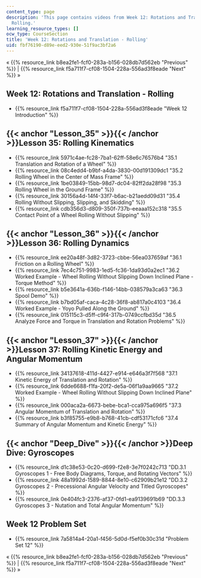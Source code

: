 ```yaml
---
content_type: page
description: 'This page contains videos from Week 12: Rotations and Translation -
  Rolling.'
learning_resource_types: []
ocw_type: CourseSection
title: 'Week 12: Rotations and Translation - Rolling'
uid: fbf76190-d89e-eed2-930e-51f9ac3bf2a6
---
```


« {{% resource_link b8ea2fe1-fcf0-283a-b156-028db7d562eb "Previous" %}} | {{% resource_link f5a711f7-cf08-1504-228a-556ad3f8eade "Next" %}} »

Week 12: Rotations and Translation - Rolling
--------------------------------------------

*   {{% resource_link f5a711f7-cf08-1504-228a-556ad3f8eade "Week 12 Introduction" %}}

{{< anchor "Lesson_35" >}}{{< /anchor >}}Lesson 35: Rolling Kinematics
----------------------------------------------------------------------

*   {{% resource_link 5971c4ae-fc28-7ba1-62ff-58e6c76576b4 "35.1 Translation and Rotation of a Wheel" %}}
*   {{% resource_link 08c4edd4-b9bf-a4da-3830-00d191309dc1 "35.2 Rolling Wheel in the Center of Mass Frame" %}}
*   {{% resource_link 1be03849-15bb-98d7-dc04-82ff2da28f98 "35.3 Rolling Wheel in the Ground Frame" %}}
*   {{% resource_link 30156a4d-14f4-33f7-b6ac-b21aedd09d31 "35.4 Rolling Without Slipping, Slipping, and Skidding" %}}
*   {{% resource_link cdb356d3-d809-350f-737b-eeaaa152c318 "35.5 Contact Point of a Wheel Rolling Without Slipping" %}}

{{< anchor "Lesson_36" >}}{{< /anchor >}}Lesson 36: Rolling Dynamics
--------------------------------------------------------------------

*   {{% resource_link ee20a48f-3d82-3723-cbbe-56ea037659af "36.1 Friction on a Rolling Wheel" %}}
*   {{% resource_link 7ec4c751-9983-1ed5-fc36-1da93d0a2ec1 "36.2 Worked Example - Wheel Rolling Without Slipping Down Inclined Plane - Torque Method" %}}
*   {{% resource_link b5e3641a-636b-f146-14bb-038579a3ca63 "36.3 Spool Demo" %}}
*   {{% resource_link b7bd05af-caca-4c28-36f8-ab817a0c4103 "36.4 Worked Example - Yoyo Pulled Along the Ground" %}}
*   {{% resource_link 015115c3-d5ff-c9f4-317b-0749ccfbd35d "36.5 Analyze Force and Torque in Translation and Rotation Problems" %}}

{{< anchor "Lesson_37" >}}{{< /anchor >}}Lesson 37: Rolling Kinetic Energy and Angular Momentum
-----------------------------------------------------------------------------------------------

*   {{% resource_link 34137618-411d-4427-e914-e646a3f7f568 "37.1 Kinetic Energy of Translation and Rotation" %}}
*   {{% resource_link 6dde6688-f1fa-20f2-de5a-06f1a9aa9665 "37.2 Worked Example - Wheel Rolling Without Slipping Down Inclined Plane" %}}
*   {{% resource_link 000aca2a-6673-bebe-bca1-cca975a696f5 "37.3 Angular Momentum of Translation and Rotation" %}}
*   {{% resource_link b3f85755-e9b8-b768-41cb-cdf53171cfc6 "37.4 Summary of Angular Momentum and Kinetic Energy" %}}

{{< anchor "Deep_Dive" >}}{{< /anchor >}}Deep Dive: Gyroscopes
--------------------------------------------------------------

*   {{% resource_link d1c38e53-0c20-d699-f2e8-3e7f0242c713 "DD.3.1 Gyroscopes 1 - Free Body Diagrams, Torque, and Rotating Vectors" %}}
*   {{% resource_link 48a1992d-1589-8844-8e10-c62909b21e12 "DD.3.2 Gyroscopes 2 - Precessional Angular Velocity and Titled Gyroscopes" %}}
*   {{% resource_link 0e404fc3-2376-af37-0fd1-ea9139691b69 "DD.3.3 Gyroscopes 3 - Nutation and Total Angular Momentum" %}}

Week 12 Problem Set
-------------------

*   {{% resource_link 7a5814a4-20a1-f456-5d0d-f5ef0b30c31d "Problem Set 12" %}}

« {{% resource_link b8ea2fe1-fcf0-283a-b156-028db7d562eb "Previous" %}} | {{% resource_link f5a711f7-cf08-1504-228a-556ad3f8eade "Next" %}} »